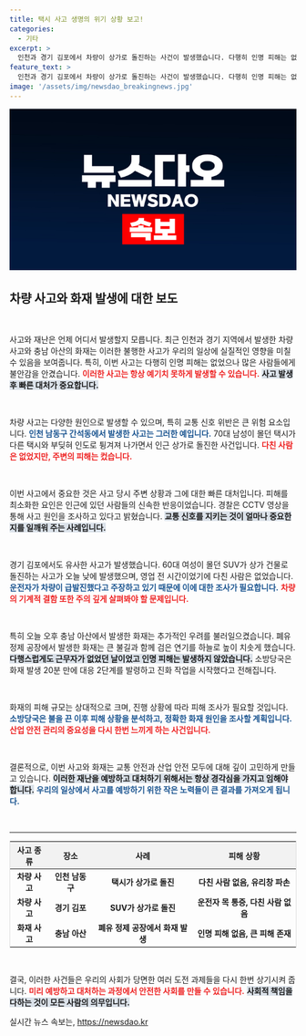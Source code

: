 ```yaml
---
title: 택시 사고 생명의 위기 상황 보고!
categories:
  - 기타
excerpt: >
  인천과 경기 김포에서 차량이 상가로 돌진하는 사건이 발생했습니다. 다행히 인명 피해는 없었지만, 충남 아산의 폐유 정제공장에서는 큰 화재가 발생해 소방당국이 긴급 대응에 나섰습니다. 이번 사고의 전말을 알아보세요!
feature_text: >
  인천과 경기 김포에서 차량이 상가로 돌진하는 사건이 발생했습니다. 다행히 인명 피해는 없었지만, 충남 아산의 폐유 정제공장에서는 큰 화재가 발생해 소방당국이 긴급 대응에 나섰습니다. 이번 사고의 전말을 알아보세요!
image: '/assets/img/newsdao_breakingnews.jpg'
---
```


<p><img src="/assets/img/newsdao_breakingnews.jpg" alt="koreaapp 속보" /></p>

<h2 data-ke-size="size26">차량 사고와 화재 발생에 대한 보도</h2>

<p data-ke-size="size16">&nbsp;</p>

<p>사고와 재난은 언제 어디서 발생할지 모릅니다. 최근 인천과 경기 지역에서 발생한 차량 사고와 충남 아산의 화재는 이러한 불행한 사고가 우리의 일상에 실질적인 영향을 미칠 수 있음을 보여줍니다. 특히, 이번 사고는 다행히 인명 피해는 없었으나 많은 사람들에게 불안감을 안겼습니다. <b><span style="color: #ee2323;">이러한 사고는 항상 예기치 못하게 발생할 수 있습니다.</span></b> <b><span style="background-color: #21538527;">사고 발생 후 빠른 대처가 중요합니다.</span></b> </p>

<p data-ke-size="size16">&nbsp;</p>

<p>차량 사고는 다양한 원인으로 발생할 수 있으며, 특히 교통 신호 위반은 큰 위험 요소입니다. <b><span style="color: #1a5490;">인천 남동구 간석동에서 발생한 사고는 그러한 예입니다.</span></b> 70대 남성이 몰던 택시가 다른 택시와 부딪혀 인도로 튕겨져 나가면서 인근 상가로 돌진한 사건입니다. <b><span style="color: #ee2323;">다친 사람은 없었지만, 주변의 피해는 컸습니다.</span></b> </p>

<p data-ke-size="size16">&nbsp;</p>

<p>이번 사고에서 중요한 것은 사고 당시 주변 상황과 그에 대한 빠른 대처입니다. 피해를 최소화한 요인은 인근에 있던 사람들의 신속한 반응이었습니다. 경찰은 CCTV 영상을 통해 사고 원인을 조사하고 있다고 밝혔습니다. <b><span style="background-color: #21538527;">교통 신호를 지키는 것이 얼마나 중요한지를 일깨워 주는 사례입니다.</span></b></p>

<p data-ke-size="size16">&nbsp;</p>

<p>경기 김포에서도 유사한 사고가 발생했습니다. 60대 여성이 몰던 SUV가 상가 건물로 돌진하는 사고가 오늘 낮에 발생했으며, 영업 전 시간이었기에 다친 사람은 없었습니다. <b><span style="color: #1a5490;">운전자가 차량이 급발진했다고 주장하고 있기 때문에 이에 대한 조사가 필요합니다.</span></b> <b><span style="color: #ee2323;">차량의 기계적 결함 또한 주의 깊게 살펴봐야 할 문제입니다.</span></b></p>

<p data-ke-size="size16">&nbsp;</p>

<p>특히 오늘 오후 충남 아산에서 발생한 화재는 추가적인 우려를 불러일으켰습니다. 폐유 정제 공장에서 발생한 화재는 큰 불길과 함께 검은 연기를 하늘로 높이 치솟게 했습니다. <b><span style="background-color: #21538527;">다행스럽게도 근무자가 없었던 날이었고 인명 피해는 발생하지 않았습니다.</span></b>  소방당국은 화재 발생 20분 만에 대응 2단계를 발령하고 진화 작업을 시작했다고 전해집니다. </p>

<p data-ke-size="size16">&nbsp;</p>

<p>화재의 피해 규모는 상대적으로 크며, 진행 상황에 따라 피해 조사가 필요할 것입니다. <b><span style="color: #1a5490;">소방당국은 불을 끈 이후 피해 상황을 분석하고, 정확한 화재 원인을 조사할 계획입니다.</span></b> <b><span style="color: #ee2323;">산업 안전 관리의 중요성을 다시 한번 느끼게 하는 사건입니다.</span></b></p>

<p data-ke-size="size16">&nbsp;</p>

<p>결론적으로, 이번 사고와 화재는 교통 안전과 산업 안전 모두에 대해 깊이 고민하게 만들고 있습니다. <b><span style="background-color: #21538527;">이러한 재난을 예방하고 대처하기 위해서는 항상 경각심을 가지고 임해야 합니다.</span></b> <b><span style="color: #1a5490;">우리의 일상에서 사고를 예방하기 위한 작은 노력들이 큰 결과를 가져오게 됩니다.</span></b> </p>

<p data-ke-size="size16">&nbsp;</p>

<hr />

<table style="width: 100%; border-collapse: collapse; border: 1px solid #ddd;">
    <thead>
        <tr>
            <th style="text-align: center; height: 40px; background-color: #f2f2f2;">사고 종류</th>
            <th style="text-align: center; height: 40px; background-color: #f2f2f2;">장소</th>
            <th style="text-align: center; height: 40px; background-color: #f2f2f2;">사례</th>
            <th style="text-align: center; height: 40px; background-color: #f2f2f2;">피해 상황</th>
        </tr>
    </thead>
    <tbody>
        <tr>
            <td style="text-align: center; height: 17px;"><b>차량 사고</b></td>
            <td style="text-align: center; height: 17px;"><b>인천 남동구</b></td>
            <td style="text-align: center; height: 17px;"><b>택시가 상가로 돌진</b></td>
            <td style="text-align: center; height: 17px;"><b>다친 사람 없음, 유리창 파손</b></td>
        </tr>
        <tr>
            <td style="text-align: center; height: 17px;"><b>차량 사고</b></td>
            <td style="text-align: center; height: 17px;"><b>경기 김포</b></td>
            <td style="text-align: center; height: 17px;"><b>SUV가 상가로 돌진</b></td>
            <td style="text-align: center; height: 17px;"><b>운전자 목 통증, 다친 사람 없음</b></td>
        </tr>
        <tr>
            <td style="text-align: center; height: 17px;"><b>화재 사고</b></td>
            <td style="text-align: center; height: 17px;"><b>충남 아산</b></td>
            <td style="text-align: center; height: 17px;"><b>폐유 정제 공장에서 화재 발생</b></td>
            <td style="text-align: center; height: 17px;"><b>인명 피해 없음, 큰 피해 존재</b></td>
        </tr>
    </tbody>
</table>

<p data-ke-size="size16">&nbsp;</p> 

<p>결국, 이러한 사건들은 우리의 사회가 당면한 여러 도전 과제들을 다시 한번 상기시켜 줍니다. <b><span style="color: #ee2323;">미리 예방하고 대처하는 과정에서 안전한 사회를 만들 수 있습니다.</span></b> <b><span style="background-color: #21538527;">사회적 책임을 다하는 것이 모든 사람의 의무입니다.</span></b></p>
실시간 뉴스 속보는, <a href="https://newsdao.kr" rel="dofollow">https://newsdao.kr</a>


